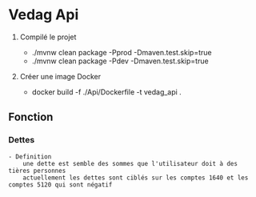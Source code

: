 # Vedag Api

1. Compilé le projet
    - ./mvnw clean package -Pprod -Dmaven.test.skip=true
    - ./mvnw clean package -Pdev -Dmaven.test.skip=true

2. Créer une image Docker
    - docker build -f ./Api/Dockerfile -t vedag_api .

## Fonction

### Dettes

    - Definition
        une dette est semble des sommes que l'utilisateur doit à des tières personnes
        actuellement les dettes sont ciblés sur les comptes 1640 et les comptes 5120 qui sont négatif